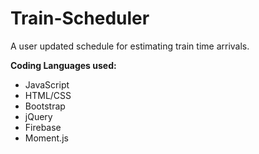 # Train-Scheduler

A user updated schedule for estimating train time arrivals.

**Coding Languages used:**

* JavaScript
* HTML/CSS
* Bootstrap
* jQuery
* Firebase
* Moment.js


